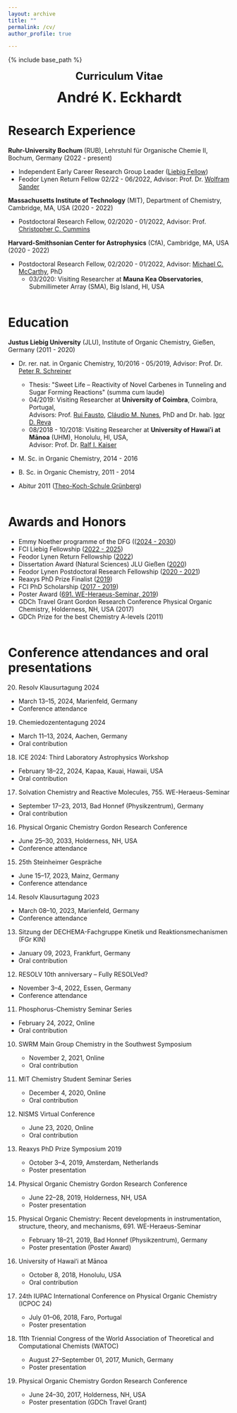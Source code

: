 ```yaml
---
layout: archive
title: ""
permalink: /cv/
author_profile: true

---
```


{% include base_path %}
<p align="center"> <font size="5"><b>Curriculum Vitae</b></font></p>
<p align="center"> <font size="6"><b>André K. Eckhardt</b></font></p>

Research Experience
======
<b>Ruhr-University Bochum</b> (RUB), Lehrstuhl für Organische Chemie II, Bochum, Germany (2022 - present)

* Independent Early Career Research Group Leader ([Liebig Fellow](https://www.vci.de/fonds/stipendien/liebig-stipendium/seiten.jsp))
* Feodor Lynen Return Fellow 02/22 - 06/2022, Advisor: Prof. Dr. [Wolfram Sander](https://www.ruhr-uni-bochum.de/oc2/index.html)

<b>Massachusetts Institute of Technology</b> (MIT), Department of Chemistry, Cambridge, MA, USA (2020 - 2022)

* Postdoctoral Research Fellow, 02/2020 - 01/2022, Advisor: Prof. [Christopher C. Cummins](https://ccclab.mit.edu/)

<b>Harvard-Smithsonian Center for Astrophysics</b> (CfA), Cambridge, MA, USA (2020 - 2022)

* Postdoctoral Research Fellow, 02/2020 - 01/2022, Advisor: [Michael C. McCarthy](https://www.cfa.harvard.edu/amp/mccarthygroup/index.html), PhD
	* 03/2020: Visiting Researcher at <b>Mauna Kea Observatories</b>, Submillimeter Array (SMA), Big Island, HI, USA<br/><br/>


Education
======
<b>Justus Liebig University</b> (JLU), Institute of Organic Chemistry, Gießen, Germany (2011 - 2020)

* Dr. rer. nat. in Organic Chemistry, 10/2016 - 05/2019, Advisor: Prof. Dr. [Peter R. Schreiner](https://www.uni-giessen.de/fbz/fb08/Inst/organische-chemie/agschreiner)
	* Thesis: "Sweet Life – Reactivity of Novel Carbenes in Tunneling and Sugar Forming Reactions" (summa cum laude)
	* 04/2019: Visiting Researcher at <b>University of Coimbra</b>, Coimbra, Portugal,<br/>
	Advisors: Prof. [Rui Fausto](http://www.qui.uc.pt/~rfausto/homepage/), [Cláudio M. Nunes](https://sites.google.com/view/cmnunes), PhD and Dr. hab. [Igor D. Reva](http://www.qui.uc.pt/~reva/)
	* 08/2018 - 10/2018: Visiting Researcher at <b>University of Hawaiʻi at Mānoa</b> (UHM), Honolulu, HI, USA,<br/>
	Advisor: Prof. Dr. [Ralf I. Kaiser](https://uhmreactiondynamics.org/)
* M. Sc. in Organic Chemistry, 2014 - 2016
* B. Sc. in Organic Chemistry, 2011 - 2014<br/>

* Abitur 2011 ([Theo-Koch-Schule Grünberg](https://www.theokoch.schule/))<br/><br/>


Awards and Honors
======
* Emmy Noether programme of the DFG (([2024 - 2030](https://www.dfg.de/en/research-funding/funding-opportunities/programmes/individual/emmy-noether))
* FCI Liebig Fellowship ([2022 - 2025](https://www.vci.de/fonds/stipendien/liebig-stipendium/seiten.jsp))
* Feodor Lynen Return Fellowship ([2022](https://www.humboldt-foundation.de/en/connect/explore-the-humboldt-network/singleview?tx_rsmavhsolr_solrview%5BpPersonId%5D=1209506&cHash=4dc63f656b61b2c6620402dc58491c1f))
* Dissertation Award (Natural Sciences) JLU Gießen ([2020](https://www.uni-giessen.de/ueber-uns/pressestelle/pm/digitaler-rueckblick-auf-das-ausnahmejahr-2020))
* Feodor Lynen Postdoctoral Research Fellowship ([2020 - 2021](https://www.humboldt-foundation.de/en/connect/explore-the-humboldt-network/singleview?tx_rsmavhsolr_solrview%5BpPersonId%5D=1209506&cHash=4dc63f656b61b2c6620402dc58491c1f))
* Reaxys PhD Prize Finalist ([2019](https://www.elsevier.com/solutions/reaxys/reaxys-phd-prize/2019-finalists))
* FCI PhD Scholarship ([2017 - 2019](https://www.vci.de/fonds/stipendien/kekule-stipendium/seiten.jsp))
* Poster Award ([691. WE-Heraeus-Seminar, 2019](https://www.we-heraeus-stiftung.de/veranstaltungen/seminare/2019/physical-organic-chemistry-recent-developments-in-instrumentation-structure-theory-and-mechanisms/))
* GDCh Travel Grant Gordon Research Conference Physical Organic Chemistry, Holderness, NH, USA (2017)
* GDCh Prize for the best Chemistry A-levels (2011)
<br/><br/>

Conference attendances and oral presentations
======
20. Resolv Klausurtagung 2024
   - March 13–15, 2024, Marienfeld, Germany
   - Conference attendance

19. Chemiedozententagung 2024
   - March 11–13, 2024, Aachen, Germany
   - Oral contribution

18. ICE 2024: Third Laboratory Astrophysics Workshop
   - February 18–22, 2024, Kapaa, Kauai, Hawaii, USA
   - Oral contribution

17. Solvation Chemistry and Reactive Molecules, 755. WE-Heraeus-Seminar
   - September 17–23, 2013, Bad Honnef (Physikzentrum), Germany
   - Oral contribution

16. Physical Organic Chemistry Gordon Research Conference
   - June 25–30, 2033, Holderness, NH, USA
   - Conference attendance

15. 25th Steinheimer Gespräche
   - June 15–17, 2023, Mainz, Germany
   - Conference attendance

14. Resolv Klausurtagung 2023
   - March 08–10, 2023, Marienfeld, Germany
   - Conference attendance

13. Sitzung der DECHEMA-Fachgruppe Kinetik und Reaktionsmechanismen (FGr KIN)
   - January 09, 2023, Frankfurt, Germany
   - Oral contribution

12. RESOLV 10th anniversary – Fully RESOLVed?
   - November 3–4, 2022, Essen, Germany
   - Conference attendance

11. Phosphorus-Chemistry Seminar Series
   - February 24, 2022, Online
   - Oral contribution

10. SWRM Main Group Chemistry in the Southwest Symposium
    - November 2, 2021, Online
    - Oral contribution

9. MIT Chemistry Student Seminar Series
   - December 4, 2020, Online
   - Oral contribution

8. NISMS Virtual Conference
   - June 23, 2020, Online
   - Oral contribution

7. Reaxys PhD Prize Symposium 2019
   - October 3–4, 2019, Amsterdam, Netherlands
   - Poster presentation

6. Physical Organic Chemistry Gordon Research Conference
   - June 22–28, 2019, Holderness, NH, USA
   - Poster presentation

5. Physical Organic Chemistry: Recent developments in instrumentation, structure, theory, and mechanisms, 691. WE-Heraeus-Seminar
   - February 18–21, 2019, Bad Honnef (Physikzentrum), Germany
   - Poster presentation (Poster Award)

4. University of Hawaiʻi at Mānoa
   - October 8, 2018, Honolulu, USA
   - Oral contribution

3. 24th IUPAC International Conference on Physical Organic Chemistry (ICPOC 24)
   - July 01–06, 2018, Faro, Portugal
   - Poster presentation

2. 11th Triennial Congress of the World Association of Theoretical and Computational Chemists (WATOC)
   - August 27–September 01, 2017, Munich, Germany
   - Poster presentation

1. Physical Organic Chemistry Gordon Research Conference
   - June 24–30, 2017, Holderness, NH, USA
   - Poster presentation (GDCh Travel Grant)

<br/>
<br/>





